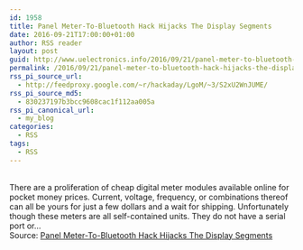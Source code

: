 ```yaml
---
id: 1958
title: Panel Meter-To-Bluetooth Hack Hijacks The Display Segments
date: 2016-09-21T17:00:00+01:00
author: RSS reader
layout: post
guid: http://www.uelectronics.info/2016/09/21/panel-meter-to-bluetooth-hack-hijacks-the-display-segments/
permalink: /2016/09/21/panel-meter-to-bluetooth-hack-hijacks-the-display-segments/
rss_pi_source_url:
  - http://feedproxy.google.com/~r/hackaday/LgoM/~3/S2xU2WnJUME/
rss_pi_source_md5:
  - 830237197b3bcc9608cac1f112aa005a
rss_pi_canonical_url:
  - my_blog
categories:
  - RSS
tags:
  - RSS
---
```

&#013;  
There are a proliferation of cheap digital meter modules available online for pocket money prices. Current, voltage, frequency, or combinations thereof can all be yours for just a few dollars and a wait for shipping. Unfortunately though these meters are all self-contained units. They do not have a serial port or…&#013;  
Source: <a href="http://feedproxy.google.com/~r/hackaday/LgoM/~3/S2xU2WnJUME/" target="_blank">Panel Meter-To-Bluetooth Hack Hijacks The Display Segments</a>